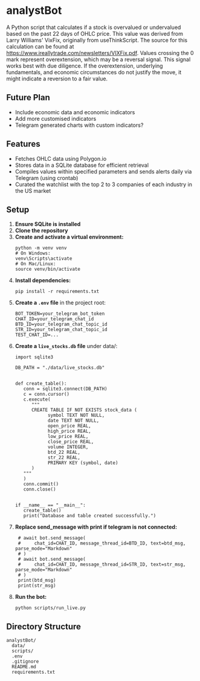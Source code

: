 # analystBot

A Python script that calculates if a stock is overvalued or undervalued based on the past 22 days of OHLC price. This value was derived from Larry Williams' VixFix, originally from useThinkScript. The source for this calculation can be found at https://www.ireallytrade.com/newsletters/VIXFix.pdf. 
Values crossing the 0 mark represent overextension, which may be a reversal signal. This signal works best with due diligence. If the overextension, underlying fundamentals, and economic circumstances do not justify the move, it might indicate a reversion to a fair value. 

## Future Plan
- Include economic data and economic indicators
- Add more customised indicators
- Telegram generated charts with custom indicators?

## Features
- Fetches OHLC data using Polygon.io
- Stores data in a SQLite database for efficient retrieval
- Compiles values within specified parameters and sends alerts daily via Telegram (using crontab)
- Curated the watchlist with the top 2 to 3 companies of each industry in the US market

## Setup

1. **Ensure SQLite is installed**
2. **Clone the repository**
3. **Create and activate a virtual environment:**
   ```
   python -m venv venv
   # On Windows:
   venv\Scripts\activate
   # On Mac/Linux:
   source venv/bin/activate
   ```
4. **Install dependencies:**
   ```
   pip install -r requirements.txt
   ```
5. **Create a `.env` file** in the project root:
   ```
   BOT_TOKEN=your_telegram_bot_token
   CHAT_ID=your_telegram_chat_id
   BTD_ID=your_telegram_chat_topic_id
   STR_ID=your_telegram_chat_topic_id
   TEST_CHAT_ID=...
   ```
6. **Create a `live_stocks.db` file** under data/:
   ```
   import sqlite3

   DB_PATH = "./data/live_stocks.db"


   def create_table():
      conn = sqlite3.connect(DB_PATH)
      c = conn.cursor()
      c.execute(
         """
         CREATE TABLE IF NOT EXISTS stock_data (
               symbol TEXT NOT NULL,
               date TEXT NOT NULL,
               open_price REAL,
               high_price REAL,
               low_price REAL,
               close_price REAL,
               volume INTEGER,
               btd_22 REAL,
               str_22 REAL,
               PRIMARY KEY (symbol, date)
         )
      """
      )
      conn.commit()
      conn.close()


   if __name__ == "__main__":
      create_table()
      print("Database and table created successfully.")

   ```
7. **Replace send_message with print if telegram is not connected:**
   ```
    # await bot.send_message(
    #     chat_id=CHAT_ID, message_thread_id=BTD_ID, text=btd_msg, parse_mode="Markdown"
    # )
    # await bot.send_message(
    #     chat_id=CHAT_ID, message_thread_id=STR_ID, text=str_msg, parse_mode="Markdown"
    # )
    print(btd_msg)
    print(str_msg)
   ```
8. **Run the bot:**
   ```
   python scripts/run_live.py
   ```

## Directory Structure
```
analystBot/
  data/
  scripts/
  .env
  .gitignore
  README.md
  requirements.txt
```

